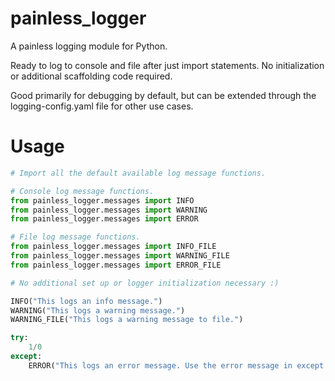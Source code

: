 # painless_logger
 
A painless logging module for Python. 

Ready to log to console and file after just import statements. No initialization or additional scaffolding code required. 

Good primarily for debugging by default, but can be extended through the logging-config.yaml file for other use cases.


# Usage

```python
# Import all the default available log message functions.

# Console log message functions.
from painless_logger.messages import INFO
from painless_logger.messages import WARNING
from painless_logger.messages import ERROR

# File log message functions.
from painless_logger.messages import INFO_FILE
from painless_logger.messages import WARNING_FILE
from painless_logger.messages import ERROR_FILE

# No additional set up or logger initialization necessary :)

INFO("This logs an info message.")
WARNING("This logs a warning message.")
WARNING_FILE("This logs a warning message to file.")

try:
    1/0
except:
    ERROR("This logs an error message. Use the error message in except blocks, and a traceback will be added automatically to the message.")


```
